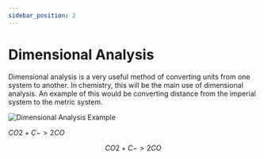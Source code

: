 ```yaml
---
sidebar_position: 2
---
```


# Dimensional Analysis

Dimensional analysis is a very useful method of converting units from one system to another. In chemistry, this will be the main use of dimensional analysis. An example of this would be converting distance from the imperial system to the metric system.

![Dimensional Analysis Example]()

<!-- This isn't centered, requires ${}$ for chemistry -->
${CO2 + C -> 2CO}$

<!-- Centered using $$ -->
$${CO2 + C -> 2 CO}$$